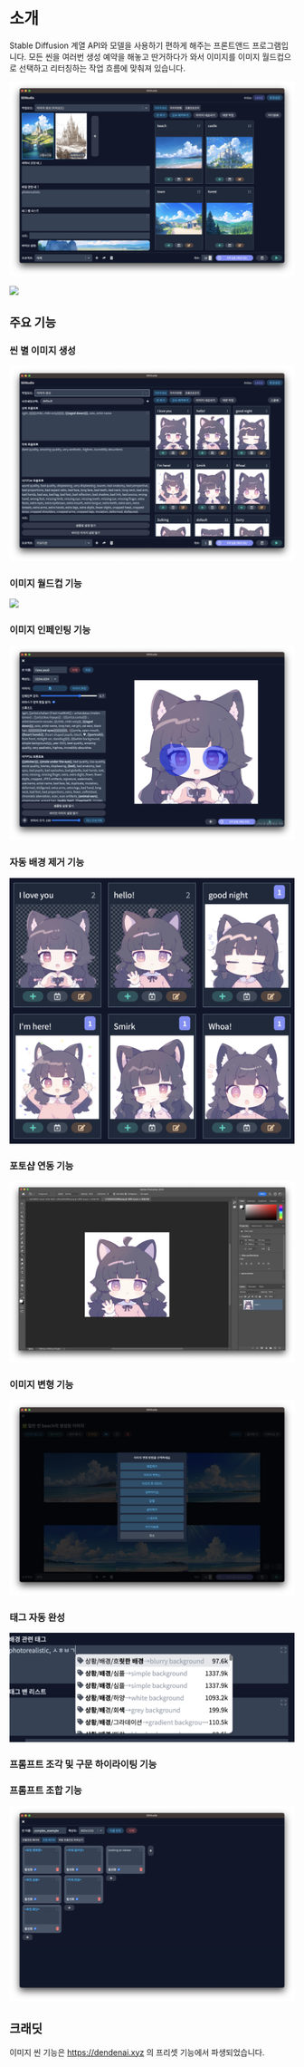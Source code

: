 # 소개
Stable Diffusion 계열 API와 모델을 사용하기 편하게 해주는 프론트앤드 프로그램입니다. 모든 씬을 여러번 생성 예약을 해놓고 딴거하다가 와서 이미지를 이미지 월드컵으로 선택하고 리터칭하는 작업 흐름에 맞춰져 있습니다.

![](images/img1.png)

![](images/img2.png)

## 주요 기능

### 씬 별 이미지 생성
![](images/img3.png)

### 이미지 월드컵 기능

![](images/img8.png)
	
### 이미지 인페인팅 기능

![](images/img4.png)

### 자동 배경 제거 기능

![](images/img6.png)

### 포토샵 연동 기능

![](images/img5.png)

### 이미지 변형 기능

![](images/img9.png)

### 태그 자동 완성

![](images/img10.png)

###  프롬프트 조각 및 구문 하이라이팅 기능


### 프롬프트 조합 기능

![](images/img7.png)

## 크래딧

이미지 씬 기능은 https://dendenai.xyz 의 프리셋 기능에서 파생되었습니다.
